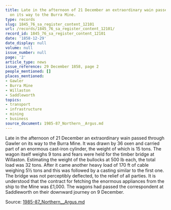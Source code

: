 ```yaml
---
title: Late in the afternoon of 21 December an extraordinary wain passed through Gawler
  on its way to the Burra Mine.
type: records
slug: 1845_76_sa_register_content_12101
url: /records/1845_76_sa_register_content_12101/
record_id: 1845_76_sa_register_content_12101
date: '1858-12-29'
date_display: null
volume: null
issue_number: null
page: '2'
article_type: news
issue_reference: 29 December 1858, page 2
people_mentioned: []
places_mentioned:
- Gawler
- Burra Mine
- Willaston
- Saddleworth
topics:
- transport
- infrastructure
- mining
- business
source_document: 1985-87_Northern__Argus.md
---
```


Late in the afternoon of 21 December an extraordinary wain passed through Gawler on its way to the Burra Mine.  It was drawn by 36 oxen and carried part of an enormous cast-iron cylinder, the weight of which is 15 tons.  The wagon itself weighs 9 tons and fears were held for the timber bridge at Willaston.  Estimating the weight of the bullocks at 500 lb each, the total load was 32 tons.  After it came another heavy load of 170 ft of cable weighing 5½ tons and this was followed by a casting similar to the first one.  The bridge was not perceptibly deflected, to the relief of all parties.  It is understood that the contract for fetching the enormous appliances from the ship to the Mine was £1,000.  The wagons had passed the correspondent at Saddleworth on their downward journey on 9 December.

Source: [1985-87_Northern__Argus.md](/downloads/markdown/1985-87_Northern__Argus.md)
